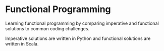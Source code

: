 # Functional Programming

Learning functional programming by comparing imperative and functional solutions to common coding challenges.

Imperative solutions are written in Python and functional solutions are written in Scala.
